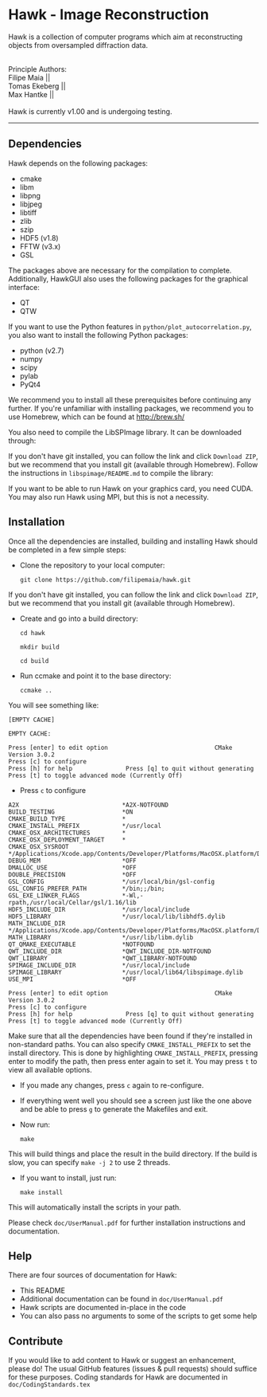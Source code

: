 Hawk - Image Reconstruction
===========================

Hawk is a collection of computer programs which aim at reconstructing objects from oversampled diffraction data.

<br>
Principle Authors:<br>
Filipe Maia     ||  <filipe.c.maia@gmail.com><br>
Tomas Ekeberg   ||  <ekeberg@xray.bmc.uu.se><br>
Max Hantke      ||  <max.hantke@icm.uu.se><br>
<br>
Hawk is currently v1.00 and is undergoing testing.

-------------------------------------------------------------------------------


Dependencies
------------

Hawk depends on the following packages:

* cmake
* libm
* libpng
* libjpeg
* libtiff
* zlib
* szip
* HDF5 (v1.8)
* FFTW (v3.x)
* GSL

The packages above are necessary for the compilation to complete. Additionally, HawkGUI also uses the following packages for the graphical interface:

* QT
* QTW

If you want to use the Python features in `python/plot_autocorrelation.py`, you also want to install the following Python packages:

* python (v2.7)
* numpy
* scipy
* pylab
* PyQt4

We recommend you to install all these prerequisites before continuing any further. If you're unfamiliar with installing packages, we recommend you to use Homebrew, which can be found at http://brew.sh/

You also need to compile the LibSPImage library. It can be downloaded through:

If you don't have git installed, you can follow the link and click `Download ZIP`, but we recommend that you install git (available through Homebrew). Follow the instructions in `libspimage/README.md` to compile the library:

If you want to be able to run Hawk on your graphics card, you need CUDA. You may also run Hawk using MPI, but this is not a necessity.


Installation
------------

Once all the dependencies are installed, building and installing Hawk should be completed in a few simple steps:

- Clone the repository to your local computer:

    `git clone https://github.com/filipemaia/hawk.git`

If you don't have git installed, you can follow the link and click `Download ZIP`, but we recommend that you install git (available through Homebrew).

- Create and go into a build directory:

    `cd hawk`

    `mkdir build`

    `cd build`

- Run ccmake and point it to the base directory:

    `ccmake ..`

You will see something like:

~~~~~~~~~~~~~~~~~~~~~~~~~~~~~~~~~~~~~~~~~~~~~~~~~~~~~~~~~~~~~~~~~~~~~~~~~~~~~~~
[EMPTY CACHE]

EMPTY CACHE:

Press [enter] to edit option                              CMake Version 3.0.2
Press [c] to configure
Press [h] for help               Press [q] to quit without generating
Press [t] to toggle advanced mode (Currently Off)
~~~~~~~~~~~~~~~~~~~~~~~~~~~~~~~~~~~~~~~~~~~~~~~~~~~~~~~~~~~~~~~~~~~~~~~~~~~~~~~

- Press `c` to configure

~~~~~~~~~~~~~~~~~~~~~~~~~~~~~~~~~~~~~~~~~~~~~~~~~~~~~~~~~~~~~~~~~~~~~~~~~~~~~~~
A2X                             *A2X-NOTFOUND                                                                                                       
BUILD_TESTING                   *ON                                                                                                                 
CMAKE_BUILD_TYPE                *                                                                                                                   
CMAKE_INSTALL_PREFIX            */usr/local                                                                                                         
CMAKE_OSX_ARCHITECTURES         *                                                                                                                   
CMAKE_OSX_DEPLOYMENT_TARGET     *                                                                                                                   
CMAKE_OSX_SYSROOT               */Applications/Xcode.app/Contents/Developer/Platforms/MacOSX.platform/Developer/SDKs/MacOSX10.9.sdk                 
DEBUG_MEM                       *OFF                                                                                                                
DMALLOC_USE                     *OFF                                                                                                                
DOUBLE_PRECISION                *OFF                                                                                                                
GSL_CONFIG                      */usr/local/bin/gsl-config                                                                                          
GSL_CONFIG_PREFER_PATH          */bin;;/bin;                                                                                                        
GSL_EXE_LINKER_FLAGS            *-Wl,-rpath,/usr/local/Cellar/gsl/1.16/lib                                                                          
HDF5_INCLUDE_DIR                */usr/local/include                                                                                                 
HDF5_LIBRARY                    */usr/local/lib/libhdf5.dylib                                                                                       
MATH_INCLUDE_DIR                */Applications/Xcode.app/Contents/Developer/Platforms/MacOSX.platform/Developer/SDKs/MacOSX10.9.sdk/usr/include     
MATH_LIBRARY                    */usr/lib/libm.dylib                                                                                                
QT_QMAKE_EXECUTABLE             *NOTFOUND                                                                                                           
QWT_INCLUDE_DIR                 *QWT_INCLUDE_DIR-NOTFOUND                                                                                           
QWT_LIBRARY                     *QWT_LIBRARY-NOTFOUND                                                                                               
SPIMAGE_INCLUDE_DIR             */usr/local/include                                                                                                 
SPIMAGE_LIBRARY                 */usr/local/lib64/libspimage.dylib                                                                                  
USE_MPI                         *OFF                                                                                                                

Press [enter] to edit option                              CMake Version 3.0.2
Press [c] to configure
Press [h] for help               Press [q] to quit without generating
Press [t] to toggle advanced mode (Currently Off)
~~~~~~~~~~~~~~~~~~~~~~~~~~~~~~~~~~~~~~~~~~~~~~~~~~~~~~~~~~~~~~~~~~~~~~~~~~~~~~~

Make sure that all the dependencies have been found if they're installed in non-standard paths. You can also specify `CMAKE_INSTALL_PREFIX` to set the install directory. This is done by highlighting `CMAKE_INSTALL_PREFIX`, pressing enter to modify the path, then press enter again to set it. You may press `t` to view all available options.

- If you made any changes, press `c` again to re-configure.

- If everything went well you should see a screen just like the one above and be able to press `g` to generate the Makefiles and exit.

- Now run:

    `make`

This will build things and place the result in the build directory. If the build is slow, you can specify `make -j 2` to use 2 threads.

- If you want to install, just run:

    `make install`

This will automatically install the scripts in your path.

Please check `doc/UserManual.pdf` for further installation instructions and documentation.


Help
----

There are four sources of documentation for Hawk:

* This README
* Additional documentation can be found in `doc/UserManual.pdf`
* Hawk scripts are documented in-place in the code
* You can also pass no arguments to some of the scripts to get some help


Contribute
----------

If you would like to add content to Hawk or suggest an enhancement, please do! The usual GitHub features (issues & pull requests) should suffice for these purposes. Coding standards for Hawk are documented in `doc/CodingStandards.tex`

